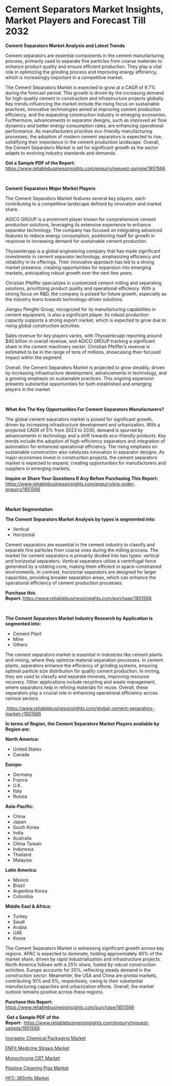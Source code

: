 <p><h1>Cement Separators Market Insights, Market Players and Forecast Till 2032</h1></p><p><strong>Cement Separators Market Analysis and Latest Trends</strong></p>
<p><p>Cement separators are essential components in the cement manufacturing process, primarily used to separate fine particles from coarse materials to enhance product quality and ensure efficient production. They play a vital role in optimizing the grinding process and improving energy efficiency, which is increasingly important in a competitive market. </p><p>The Cement Separators Market is expected to grow at a CAGR of 9.7% during the forecast period. This growth is driven by the increasing demand for high-quality cement in construction and infrastructure projects globally. Key trends influencing the market include the rising focus on sustainable practices, innovative technologies aimed at improving cement production efficiency, and the expanding construction industry in emerging economies. Furthermore, advancements in separator designs, such as improved air flow dynamics and better energy consumption rates, are enhancing operational performance. As manufacturers prioritize eco-friendly manufacturing processes, the adoption of modern cement separators is expected to rise, solidifying their importance in the cement production landscape. Overall, the Cement Separators Market is set for significant growth as the sector adapts to evolving industry standards and demands.</p></p>
<p><strong>Get a Sample PDF of the Report:&nbsp;</strong> <a href="https://www.reliablebusinessinsights.com/enquiry/request-sample/1851566?utm_campaign=1138&utm_medium=2&utm_source=Github&utm_content=ia&utm_term=07012025&utm_id=cement-separators">https://www.reliablebusinessinsights.com/enquiry/request-sample/1851566</a></p>
<p>&nbsp;</p>
<p><strong>Cement Separators Major Market Players</strong></p>
<p><p>The Cement Separators Market features several key players, each contributing to a competitive landscape defined by innovation and market share. </p><p>AGICO GROUP is a prominent player known for comprehensive cement production solutions, leveraging its extensive experience to enhance separator technology. The company has focused on integrating advanced features to reduce energy consumption, positioning itself for growth in response to increasing demand for sustainable cement production.</p><p>Thyssenkrupp is a global engineering company that has made significant investments in cement separator technology, emphasizing efficiency and reliability in its offerings. Their innovative approach has led to a strong market presence, creating opportunities for expansion into emerging markets, anticipating robust growth over the next few years.</p><p>Christian Pfeiffer specializes in customized cement milling and separating solutions, prioritizing product quality and operational efficiency. With a strong focus on R&D, the company is poised for future growth, especially as the industry leans towards technology-driven solutions.</p><p>Jiangsu Pengfei Group, recognized for its manufacturing capabilities in cement equipment, is also a significant player. Its robust production capacity supports a strong export market, which is expected to grow due to rising global construction activities.</p><p>Sales revenue for key players varies, with Thyssenkrupp reporting around $40 billion in overall revenue, and AGICO GROUP tracking a significant share in the cement machinery sector. Christian Pfeiffer’s revenue is estimated to be in the range of tens of millions, showcasing their focused impact within the segment.</p><p>Overall, the Cement Separators Market is projected to grow steadily, driven by increasing infrastructure development, advancements in technology, and a growing emphasis on sustainable practices. This ongoing expansion presents substantial opportunities for both established and emerging players in the market.</p></p>
<p>&nbsp;</p>
<p><strong>What Are The Key Opportunities For Cement Separators Manufacturers?</strong></p>
<p><p>The global cement separators market is poised for significant growth, driven by increasing infrastructure development and urbanization. With a projected CAGR of 5% from 2023 to 2030, demand is spurred by advancements in technology and a shift towards eco-friendly products. Key trends include the adoption of high-efficiency separators and integration of automation for enhanced operational efficiency. The rising emphasis on sustainable construction also catalyzes innovation in separator designs. As major economies invest in construction projects, the cement separators market is expected to expand, creating opportunities for manufacturers and suppliers in emerging markets.</p></p>
<p><strong>Inquire or Share Your Questions If Any Before Purchasing This Report:</strong> <a href="https://www.reliablebusinessinsights.com/enquiry/pre-order-enquiry/1851566?utm_campaign=1138&utm_medium=2&utm_source=Github&utm_content=ia&utm_term=07012025&utm_id=cement-separators">https://www.reliablebusinessinsights.com/enquiry/pre-order-enquiry/1851566</a></p>
<p>&nbsp;</p>
<p><strong>Market Segmentation</strong></p>
<p><strong>The Cement Separators Market Analysis by types is segmented into:</strong></p>
<p><ul><li>Vertical</li><li>Horizontal</li></ul></p>
<p><p>Cement separators are essential in the cement industry to classify and separate fine particles from coarse ones during the milling process. The market for cement separators is primarily divided into two types: vertical and horizontal separators. Vertical separators utilize a centrifugal force generated by a rotating cone, making them efficient in space-constrained environments. In contrast, horizontal separators are designed for larger capacities, providing broader separation areas, which can enhance the operational efficiency of cement production processes.</p></p>
<p><strong>Purchase this Report:&nbsp;</strong><a href="https://www.reliablebusinessinsights.com/purchase/1851566?utm_campaign=1138&utm_medium=2&utm_source=Github&utm_content=ia&utm_term=07012025&utm_id=cement-separators">https://www.reliablebusinessinsights.com/purchase/1851566</a></p>
<p>&nbsp;</p>
<p><strong>The Cement Separators Market Industry Research by Application is segmented into:</strong></p>
<p><ul><li>Cement Plant</li><li>Mine</li><li>Others</li></ul></p>
<p><p>The cement separators market is essential in industries like cement plants and mining, where they optimize material separation processes. In cement plants, separators enhance the efficiency of grinding systems, ensuring optimal particle size distribution for quality cement production. In mining, they are used to classify and separate minerals, improving resource recovery. Other applications include recycling and waste management, where separators help in refining materials for reuse. Overall, these separators play a crucial role in enhancing operational efficiency across various sectors.</p></p>
<p><a href="https://www.reliablebusinessinsights.com/global-cement-separators-market-r1851566?utm_campaign=1138&utm_medium=2&utm_source=Github&utm_content=ia&utm_term=07012025&utm_id=cement-separators">&nbsp;https://www.reliablebusinessinsights.com/global-cement-separators-market-r1851566</a></p>
<p><strong>In terms of Region, the Cement Separators Market Players available by Region are:</strong></p>
<p>
    <p> <strong> North America: </strong>
        <ul>
            <li>United States</li>
            <li>Canada</li>
        </ul>
        </p> 
    <p> <strong> Europe: </strong>
        <ul>
            <li>Germany</li>
            <li>France</li>
            <li>U.K.</li>
            <li>Italy</li>
            <li>Russia</li>
        </ul>
        </p> 
    <p> <strong> Asia-Pacific: </strong>
        <ul>
            <li>China</li>
            <li>Japan</li>
            <li>South Korea</li>
            <li>India</li>
            <li>Australia</li>
            <li>China Taiwan</li>
            <li>Indonesia</li>
            <li>Thailand</li>
            <li>Malaysia</li>
        </ul>
        </p> 
    <p> <strong> Latin America: </strong>
        <ul>
            <li>Mexico</li>
            <li>Brazil</li>
            <li>Argentina Korea</li>
            <li>Colombia</li>
        </ul>
        </p> 
    <p> <strong> Middle East & Africa: </strong>
        <ul>
            <li>Turkey</li>
            <li>Saudi</li>
            <li>Arabia</li>
            <li>UAE</li>
            <li>Korea</li>
        </ul>
    </p>
    </p>
<p><p>The Cement Separators Market is witnessing significant growth across key regions. APAC is expected to dominate, holding approximately 40% of the market share, driven by rapid industrialization and infrastructure projects. North America follows with a 25% share, fueled by robust construction activities. Europe accounts for 20%, reflecting steady demand in the construction sector. Meanwhile, the USA and China are pivotal markets, contributing 10% and 5%, respectively, owing to their substantial manufacturing capacities and urbanization efforts. Overall, the market outlook remains positive across these regions.</p></p>
<p><strong>Purchase this Report: </strong><a href="https://www.reliablebusinessinsights.com/purchase/1851566?utm_campaign=1138&utm_medium=2&utm_source=Github&utm_content=ia&utm_term=07012025&utm_id=cement-separators">https://www.reliablebusinessinsights.com/purchase/1851566</a></p>
<p>&nbsp;<strong>Get a Sample PDF of the Report:&nbsp;&nbsp;</strong><a href="https://www.reliablebusinessinsights.com/enquiry/request-sample/1851566?utm_campaign=1138&utm_medium=2&utm_source=Github&utm_content=ia&utm_term=07012025&utm_id=cement-separators">https://www.reliablebusinessinsights.com/enquiry/request-sample/1851566</a></p>
<p><strong></strong></p>
<p><p><a href="https://www.linkedin.com/pulse/inorganic-chemical-packaging-market-progressan-anticipated-compound-jypnf?utm_campaign=1138&utm_medium=2&utm_source=Github&utm_content=ia&utm_term=07012025&utm_id=cement-separators">Inorganic Chemical Packaging Market</a></p><p><a href="https://github.com/jerhoskinson197676/Market-Research-Report-List-1/blob/main/enfit-medicine-straws-market.md?utm_campaign=1138&utm_medium=2&utm_source=Github&utm_content=ia&utm_term=07012025&utm_id=cement-separators">ENFit Medicine Straws Market</a></p><p><a href="https://www.linkedin.com/pulse/monochrome-crt-market-size-revenue-growth-projected-89-cagr-pbg8f?utm_campaign=1138&utm_medium=2&utm_source=Github&utm_content=ia&utm_term=07012025&utm_id=cement-separators">Monochrome CRT Market</a></p><p><a href="https://www.linkedin.com/pulse/astudy-onthe-global-pipeline-cleaning-pigs-market-includinginformation-kav0f?utm_campaign=1138&utm_medium=2&utm_source=Github&utm_content=ia&utm_term=07012025&utm_id=cement-separators">Pipeline Cleaning Pigs Market</a></p><p><a href="https://github.com/norbeludie83/Market-Research-Report-List-1/blob/main/hfc-365mfc-market.md?utm_campaign=1138&utm_medium=2&utm_source=Github&utm_content=ia&utm_term=07012025&utm_id=cement-separators">HFC-365mfc Market</a></p></p>